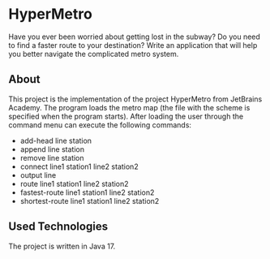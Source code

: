 # HyperMetro
Have you ever been worried about getting lost in the subway? Do you need to find a faster route to your destination? Write an application that will help you better navigate the complicated metro system.

## About
This project is the implementation of the project HyperMetro from JetBrains Academy. The program loads the metro map (the file with the scheme is specified when the program starts). After loading the user through the command menu can execute the following commands:

- add-head line station
- append line station
- remove line station
- connect line1 station1 line2 station2
- output line
- route line1 station1 line2 station2
- fastest-route line1 station1 line2 station2
- shortest-route line1 station1 line2 station2

## Used Technologies

The project is written in Java 17. 
